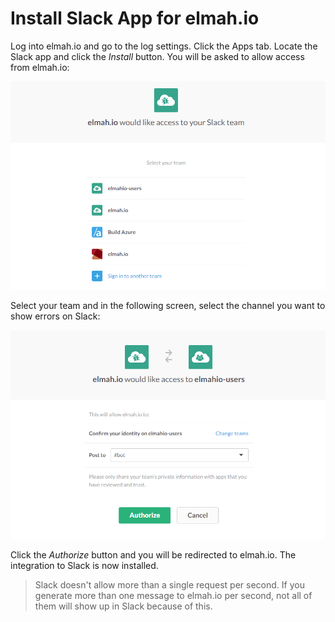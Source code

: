 # Install Slack App for elmah.io

Log into elmah.io and go to the log settings. Click the Apps tab. Locate the Slack app and click the *Install* button. You will be asked to allow access from elmah.io:

![Allow Slack access](images/slack_allow_access.png)

Select your team and in the following screen, select the channel you want to show errors on Slack:

![Select channel](images/slack_select_channel.png)

Click the _Authorize_ button and you will be redirected to elmah.io. The integration to Slack is now installed.

> Slack doesn't allow more than a single request per second. If you generate more than one message to elmah.io per second, not all of them will show up in Slack because of this.
